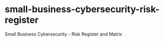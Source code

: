 # small-business-cybersecurity-risk-register
Small Business Cybersecurity - Risk Register and Matrix
